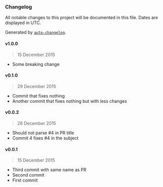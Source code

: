 ### Changelog

All notable changes to this project will be documented in this file. Dates are displayed in UTC.

Generated by [`auto-changelog`](https://github.com/CookPete/auto-changelog).

#### v1.0.0

> 15 December 2015

- Some breaking change

#### v0.1.0

> 29 December 2015

- Commit that fixes nothing
- Another commit that fixes nothing but with less changes

#### v0.0.2

> 28 December 2015

- Should not parse #4 in PR title
- Commit 4 fixes #4 in the subject

#### v0.0.1

> 15 December 2015

- Third commit with same name as PR
- Second commit
- First commit
